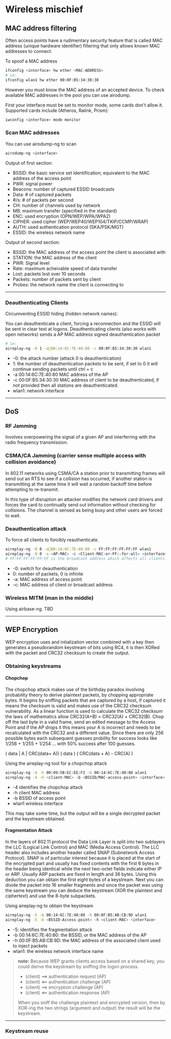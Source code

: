 # Wireless mischief

## MAC address filtering

Often access points have a rudimentary security feature that is called MAC address (unique hardware identifier) filtering that only allows known MAC addresses to connect.

To spoof a MAC address

```sh
ifconfig <interface> hw ether <MAC-ADDRESS>
# ie:
ifconfig wlan1 hw ether 00:0F:B5:34:30:30
```

However you must know the MAC address of an accepted device.  To check available MAC addresses in the pool you can use airodump.

First your interface must be set to monitor mode, some cards don't allow it.  Supported cards include (Atheros, Ralink, Prism):

```sh
iwconfig <interface> mode monitor
```

### Scan MAC addresses

You can use airodump-ng to scan

```sh
airodump-ng <interface>
```

Output of first section:

- BSSID: the basic service set identification; equivalent to the MAC address of the access point
- PWR: signal power
- Beacons: number of captured ESSID broadcasts
- Data: # of captured packets
- #/s: # of packets per second
- CH: number of channels used by network
- MB: maximum transfer (specified in the standard)
- ENC: used encryption (OPN/WEP/WPA/WPA2)
- CIPHER: used cipher (WEP/WEP40/WEP104/TKIP/CCMP/WRAP)
- AUTH: used authentication protocol (SKA/PSK/MGT)
- ESSID: the wireless network name

Output of second section:

- BSSID: the MAC address of the access point the client is associated with
- STATION: the MAC address of the client
- PWR: Signal level
- Rate: maximum acheivable speed of data transfer
- Lost: packets lost over 10 seconds
- Packets: number of packets sent by client
- Probes: the network name the client is connecting to

---

### Deauthenticating Clients

Circumventing ESSID hiding (hidden network names):

You can deauthenticate a client, forcing a reconnection and the ESSID will be sent in clear text at logons. Deauthenticating clients (also works with open networks) sends a AP MAC address signed deauthentication packet

```sh
# ie:
aireplay-ng -0 1 -a00:14:6C:7E:40:80 -c 00:0F:B5:34:30:30 wlan1
```

- -0: the attack number (attack 0 is deauthentication)
- 1: the number of deauthentication packets to be sent, if set to 0 it will continue sending packets until ctrl + c
- -a 00:14:6C:7E:40:80 MAC address of the AP
- -c 00:0F:B5:34:30:30 MAC address of client to be deauthenticated, if not provided then all stations are deauthenticated.
- wlan1: network interface

---

## DoS

### RF Jamming

Involves overpowering the signal of a given AP and interferring with the radio frequency transmission.

### CSMA/CA Jamming (carrier sense multiple access with collision avoidance)

In 802.11 networks using CSMA/CA a station prior to transmitting frames will send out an RTS to see if a collision has occurred, if another station is transmitting at the same time it will wait a random backoff time before attempting to re-transmit.

In this type of disruption an attacker modifies the network card drivers and forces the card to continually send out information without checking for collisions.  The channel is sensed as being busy and other users are forced to wait.

### Deauthentication attack

To force all clients to forcibly reauthenticate.

```sh
aireplay-ng -0 0 -a00:14:6C:7E:40:80 -c FF:FF:FF:FF:FF:FF wlan1
aireplay-ng -0 0 -a <AP-MAC> -c <Client-MAC-or-FF:-for-all> <interface>
# FF:FF:FF:FF:FF:FF is the broadcast address which affects all clients
```

- -0: switch for deauthentication
- 0: number of packets, 0 is infinite
- -a: MAC address of access point
- -c: MAC address of client or broadcast address

### Wireless MITM (man in the middle)

Using airbase-ng. TBD

---

## WEP Encryption

WEP encryption uses and intialization vector combined with a key then generates a pseudorandom keystream of bits using RC4, it is then XORed with the packet and CRC32 checksum to create the output.

### Obtaining keystreams

#### Chopchop

The chopchop attack makes use of the birthday paradox involving probability theory to derive plaintext packets, by chopping appropriate bytes.  It begins by sniffing packets that are captured by a host, if captured it means the checksum is valid and makes use of the CRC32 checksum vulnerability.  As a linear function is used to calculate the CRC32 checksum the laws of mathematics allow CRC32(A+B) = CRC32(A) + CRC32(B).  Chop off the last byte in a valid frame, send an edited message to the Access Point and if the AP drops it this means your A is incorrect and needs to be recalculated with the CRC32 and a different value.  Since there are only 256 possible bytes each subsequent guesses probility for success looks like 1/256 + 1/255 + 1/254 ... with 50% success after 100 guesses.

( data | A | CRC(data+ A))
( data ) ( CRC(data + A) - CRC(A) )

Using the aireplay-ng tool for a chopchop attack

```sh
aireplay-ng -4 -h 00:09:5B:EC:EE:F2 -b 00:14:6C:7E:40:80 wlan1
aireplay-ng -4 -h <client-MAC> -b <BSSID/MAC-access-point> <interface>
```

- -4 identifies the chopchop attack
- -h client MAC address
- -b BSSID of access point
- wlan1 wireless interface

This may take some time, but the output will be a single decrypted packet and the keystream obtained.

#### Fragmentation Attack

In the layers of 802.11 protocol the Data Link Layer is split into two sublayers the LLC (Logical Link Control) and MAC (Media Access Control). The LLC header also includes another header called SNAP (Subnetwork Access Protocol). SNAP is of particular interest because it is placed at the start of the encrypted part and usually has fixed contents with the first 6 bytes in the header being identical while the next two-octet fields indicate either IP or ARP. Usually ARP packets are fixed in length and 36 bytes.  Using this deduction you can obtain the first eight bytes of a keystream.  Next you can divide the packet into 16 smaller fragments and since the packet was using the same keystream you can deduce the keystream (XOR the plaintext and ciphertext) and use the 8-byte subpackets.

Using aireplay-ng to obtain the keystream

```sh
aireplay-ng -5 -b 00:14:6C:7E:40:80 -h 00:0F:B5:AB:CB:9D wlan1
aireplay-ng -5 -b <BSSID-Access-point> -h <client-MAC> <interface>
```

- -5: identifies the fragmentation attack
- -b 00:14:6C:7E:40:80: the BSSID, or the MAC address of the AP
- -h  00:0F:B5:AB:CB:9D: the MAC address of the associated client used to inject packets
- wlan1: the wireless network interface name

> **note:** Because WEP grants clients access based on a shared key, you could derive the keystream by sniffing the logon process.
>
> - (client) ==> authentication request (AP)
> - (client) <== authentication challenge (AP)
> - (client) ==> encryption challenge (AP)
> - (client) <== authentication response (AP)
>
> When you sniff the challenge plaintext and encrypted version, then by XOR-ing the two strings (argument and output) the result will be the keystream.

---

### Keystream reuse

